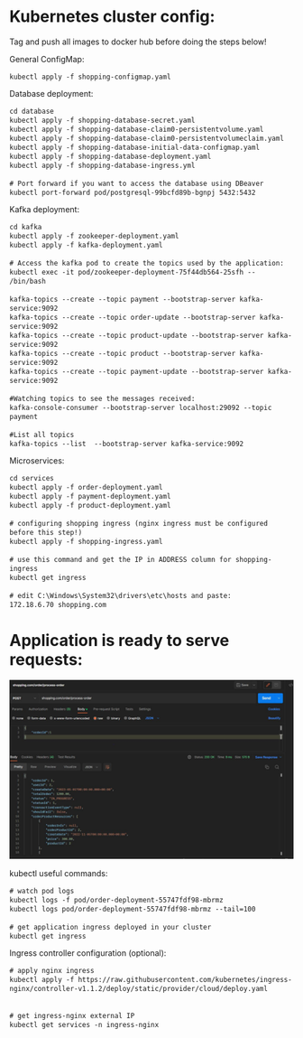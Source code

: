 # Kubernetes cluster config:

Tag and push all images to docker hub before doing the steps below! 

General ConfigMap:

```shell script
kubectl apply -f shopping-configmap.yaml
```


Database deployment:
```shell script
cd database
kubectl apply -f shopping-database-secret.yaml
kubectl apply -f shopping-database-claim0-persistentvolume.yaml
kubectl apply -f shopping-database-claim0-persistentvolumeclaim.yaml
kubectl apply -f shopping-database-initial-data-configmap.yaml
kubectl apply -f shopping-database-deployment.yaml
kubectl apply -f shopping-database-ingress.yml

# Port forward if you want to access the database using DBeaver
kubectl port-forward pod/postgresql-99bcfd89b-bgnpj 5432:5432
```

Kafka deployment:
```shell script
cd kafka
kubectl apply -f zookeeper-deployment.yaml
kubectl apply -f kafka-deployment.yaml

# Access the kafka pod to create the topics used by the application:
kubectl exec -it pod/zookeeper-deployment-75f44db564-25sfh -- /bin/bash

kafka-topics --create --topic payment --bootstrap-server kafka-service:9092
kafka-topics --create --topic order-update --bootstrap-server kafka-service:9092
kafka-topics --create --topic product-update --bootstrap-server kafka-service:9092
kafka-topics --create --topic product --bootstrap-server kafka-service:9092
kafka-topics --create --topic payment-update --bootstrap-server kafka-service:9092

#Watching topics to see the messages received:
kafka-console-consumer --bootstrap-server localhost:29092 --topic payment

#List all topics
kafka-topics --list  --bootstrap-server kafka-service:9092
```

Microservices:
```shell script
cd services
kubectl apply -f order-deployment.yaml
kubectl apply -f payment-deployment.yaml
kubectl apply -f product-deployment.yaml

# configuring shopping ingress (nginx ingress must be configured before this step!)
kubectl apply -f shopping-ingress.yaml

# use this command and get the IP in ADDRESS column for shopping-ingress
kubectl get ingress

# edit C:\Windows\System32\drivers\etc\hosts and paste:
172.18.6.70 shopping.com
```



# Application is ready to serve requests:

![plot](../../documentation/images/process-order-postman.JPG)




kubectl useful commands:

```shell script
# watch pod logs 
kubectl logs -f pod/order-deployment-55747fdf98-mbrmz
kubectl logs pod/order-deployment-55747fdf98-mbrmz --tail=100

# get application ingress deployed in your cluster
kubectl get ingress
```

Ingress controller configuration (optional):

```shell script
# apply nginx ingress
kubectl apply -f https://raw.githubusercontent.com/kubernetes/ingress-nginx/controller-v1.1.2/deploy/static/provider/cloud/deploy.yaml


# get ingress-nginx external IP
kubectl get services -n ingress-nginx
```